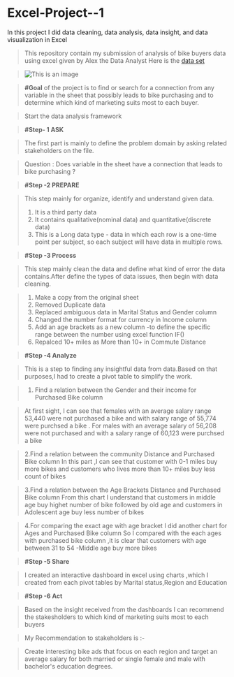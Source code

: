 # Excel-Project--1
In this project I did data cleaning, data analysis, data insight, and data visualization in Excel 
>This repository contain my submission of analysis of bike buyers data using excel given by Alex the Data Analyst 
>Here is the [data set](https://1drv.ms/x/s!Ah7nRitOulIzbLh-um1eEcECq78?e=41qgcZ)

>![This is an image](https://miro.medium.com/v2/resize:fit:720/0*8GqdW0YynQv_SaY1)

>**#Goal** of the project is to find or search for a connection from any variable in the sheet that possibly leads to bike purchasing and to determine which kind of marketing suits most to each buyer.

>Start the data analysis framework

>**#Step- 1 ASK**

>The first part is mainly to define the problem domain by asking related stakeholders on the file.
 
>Question : Does variable in the sheet have a connection that leads to bike purchasing ?

>**#Step -2 PREPARE**

>This step mainly for organize, identify and understand given data.
>1. It is a third party data 
>2. It contains qualitative(nominal data) and quantitative(discrete data)
>3. This is a Long data type - data in which each row is a one-time point per subject, so each subject will have data in multiple rows.

>**#Step -3 Process**

>This step mainly clean the data and define what kind of error the data contains.After define the types of data issues, then begin with data cleaning.

>1. Make a copy from the original sheet
>2. Removed Duplicate data
>3. Replaced ambiguous data in Marital Status and Gender column 
>4. Changed the number format for currency in Income column 
>5. Add an age brackets as a new column -to define the specific range between the number using excel function IF()
>6. Repalced 10+ miles as More than 10+ in Commute Distance

>**#Step -4 Analyze**

 >This is a step to finding any insightful data from data.Based on that purposes,I had to create a pivot table to simplify the work.

 >1. Find a relation between the Gender and their income for Purchased Bike column 

 >At first sight, I can see that females with an average salary range 53,440 were not purchased a bike and with salary range of 55,774 were purchsed a bike  .
 >For males with an average salary of 56,208 were not purchased and with a salary range of 60,123 were purchsed a bike 

 > 2.Find a relation between the community Distance and Purchased Bike column 
 In this part ,I can see that customer with 0-1 miles buy more bikes and customers who lives more than 10+ miles buy less count of bikes

> 3.Find a relation between the Age Brackets Distance and Purchased Bike column 
 From this chart I understand that customers in middle age buy highet number of bike followed by old age and customers in Adolescent age buy less number of bikes

> 4.For comparing the exact age with age bracket I did another chart for Ages and  Purchased Bike column 
So I compared with the each ages with purchased bike column ,it is clear that customers with age between 31 to 54 -Middle age buy more bikes 

>**#Step -5 Share**

>I created an interactive dashboard in excel using charts ,which I created from each pivot tables by Marital status,Region and Education 

>**#Step -6 Act**

>Based on the insight received from the dashboards I can recommend the stakesholders to which kind of marketing suits most to each buyers

> My Recommendation to stakeholders is :-

>Create interesting bike ads that focus on each region and target an average salary for both married or single female and male with bachelor's education degrees.


